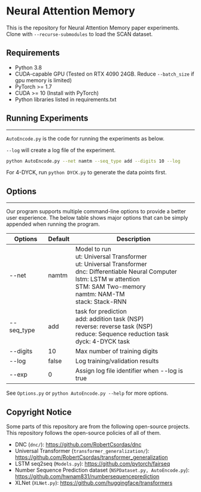 # Neural Attention Memory

This is the repository for Neural Attention Memory paper experiments.
Clone with `--recurse-submodules` to load the SCAN dataset.

## Requirements
- Python 3.8
- CUDA-capable GPU (Tested on RTX 4090 24GB. Reduce `--batch_size` if gpu memory is limited)
- PyTorch >= 1.7
- CUDA >= 10 (Install with PyTorch)
- Python libraries listed in requirements.txt

## Running Experiments

-----

`AutoEncode.py` is the code for running the experiments as below.  

`--log` will create a log file of the experiment.

```bash
python AutoEncode.py --net namtm --seq_type add --digits 10 --log
```

For 4-DYCK, run `python DYCK.py` to generate the data points first.
## Options

-----

Our program supports multiple command-line options to provide a better user experience. The below table shows major options that can be simply appended when running the program.

| Options      | Default | Description                                                  |
| ------------ | ------- | ------------------------------------------------------------ |
| --net        | namtm      | Model to run <br>ut: Universal Transformer <br>ut: Universal Transformer <br>dnc: Differentiable Neural Computer<br>lstm: LSTM w attention <br>STM: SAM Two-memory <br>namtm: NAM-TM <br>stack: Stack-RNN |
| --seq_type   | add     | task for prediction <br>add: addition task (NSP)<br>reverse: reverse task (NSP)<br>reduce: Sequence reduction task<br>dyck: 4-DYCK task |
| --digits     | 10      | Max number of training digits  | 
| --log        | false   | Log training/validation results                              |
| --exp        | 0       | Assign log file identifier when --log is true                |

See `Options.py` or `python AutoEncode.py --help` for more options.

## Copyright Notice
Some parts of this repository are from the following open-source projects.  
This repository follows the open-source policies of all of them.  
- DNC (`dnc/`): https://github.com/RobertCsordas/dnc
- Universal Transformer (`transformer_generalization/`): https://github.com/RobertCsordas/transformer_generalization
- LSTM seq2seq (`Models.py`): https://github.com/pytorch/fairseq
- Number Sequence Prediction dataset (`NSPDataset.py, AutoEncode.py`): https://github.com/hwnam831/numbersequenceprediction
- XLNet (`XLNet.py`): https://github.com/huggingface/transformers

